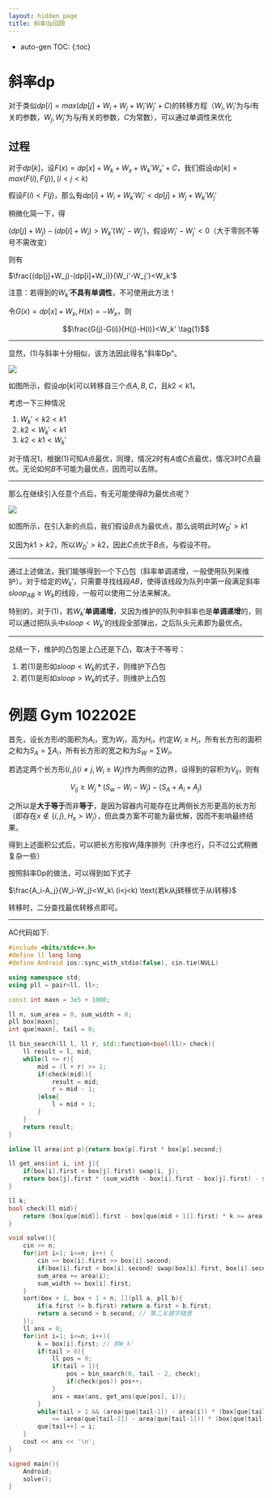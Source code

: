```yaml
---
layout: hidden_page
title: 斜率dp回顾
---
```


* auto-gen TOC:
{:toc}
# 斜率dp

对于类似$dp[i]=max(dp[j]+W_i+W_j+W_i'W_j'+C)$的转移方程（$W_i,W_i'$为与$i$有关的参数，$W_j,W_j'$为与$j$有关的参数，$C$为常数），可以通过单调性来优化



## 过程

对于$dp[k]$，设$F(x)=dp[x]+W_k+W_x+W_k'W_x'+C$，我们假设$dp[k]=max(F(i),F(j)),(i<j<k)$

假设$F(i)<F(j)$，那么有$dp[i]+W_i+W_k'W_i'<dp[j]+W_j+W_k'W_j'$

稍微化简一下，得

$(dp[j]+W_j)-(dp[i]+W_i)>W_k'(W_i'-W_j')$，假设$W_i'-W_j'<0$（大于零则不等号不需改变）

则有

$\frac{(dp[j]+W_j)-(dp[i]+W_i)}{W_i'-W_j'}<W_k'$

注意：若得到的$W_k'$**不具有单调性**，不可使用此方法！

令$G(x)=dp[x]+W_x,H(x)=-W_x$，则

$$\frac{G(j)-G(i)}{H(j)-H(i)}<W_k' \tag{1}$$

------

显然，$(1)$与斜率十分相似，该方法因此得名"斜率Dp"。

![](/resource/img/post/斜率dp_1.png)

如图所示，假设$dp[k]$可以转移自三个点$A,B,C$，且$k2<k1$。

考虑一下三种情况

1.  $W_k'<k2<k1$
2.  $k2<W_k'<k1$
3.  $k2<k1<W_k'$

对于情况1，根据$(1)$可知$A$点最优，同理，情况2时有$A$或$C$点最优，情况3时$C$点最优。无论如何$B$不可能为最优点，因而可以去除。

------

那么在继续引入任意个点后，有无可能使得$B$为最优点呢？

![](/resource/img/post/斜率dp_2.png)

如图所示，在引入新的点后，我们假设$B$点为最优点，那么说明此时$W_D'>k1$

又因为$k1>k2$，所以$W_D'>k2$，因此$C$点优于$B$点，与假设不符。

------

通过上述做法，我们能够得到一个下凸包（斜率单调递增，一般使用队列来维护）。对于给定的$W_k'$，只需要寻找线段$AB$，使得该线段为队列中第一段满足斜率$sloop_{AB}\ge W_k$的线段，一般可以使用二分法来解决。

特别的，对于$(1)$，若$W_k'$**单调递增**，又因为维护的队列中斜率也是**单调递增**的，则可以通过把队头中$sloop<W_k'$的线段全部弹出，之后队头元素即为最优点。

------

总结一下，维护的凸包是上凸还是下凸，取决于不等号：

1.  若$(1)$是形如$sloop<W_k$的式子，则维护下凸包
2.  若$(1)$是形如$sloop>W_k$的式子，则维护上凸包



# 例题 Gym 102202E

首先，设长方形$i$的面积为$A_i$，宽为$W_i$，高为$H_i$，约定$W_i\ge H_i$，所有长方形的面积之和为$S_A=\sum A_i$，所有长方形的宽之和为$S_W=\sum W_i$。

若选定两个长方形$(i,j)(i\ne j,W_i\ge W_j)$作为两侧的边界，设得到的容积为$V_{ij}$，则有

$$V_{ij}\ge W_j*(S_w-W_i-W_j)-(S_A+A_i+A_j)$$

之所以是**大于等于**而非**等于**，是因为容器内可能存在比两侧长方形更高的长方形（即存在$x\not\in\{i,j\}, H_x>W_j$），但此类方案不可能为最优解，因而不影响最终结果。

得到上述面积公式后，可以把长方形按$W_i$降序排列（升序也行，只不过公式稍微复杂一些）

按照斜率Dp的做法，可以得到如下式子

$\frac{A_i-A_j}{W_i-W_j}<W_k\ (i<j<k) \text{若k从j转移优于从i转移}$

转移时，二分查找最优转移点即可。

------

AC代码如下:

```c++
#include <bits/stdc++.h>
#define ll long long
#define Android ios::sync_with_stdio(false), cin.tie(NULL)

using namespace std;
using pll = pair<ll, ll>;

const int maxn = 3e5 + 1000;

ll n, sum_area = 0, sum_width = 0;
pll box[maxn];
int que[maxn], tail = 0;

ll bin_search(ll l, ll r, std::function<bool(ll)> check){
    ll result = l, mid;
    while(l <= r){
        mid = (l + r) >> 1;
        if(check(mid)){
            result = mid;
            r = mid - 1;
        }else{
            l = mid + 1;
        }
    }
    return result;
}

inline ll area(int p){return box[p].first * box[p].second;}

ll get_ans(int i, int j){
    if(box[i].first < box[j].first) swap(i, j);
    return box[j].first * (sum_width - box[i].first - box[j].first) - sum_area + area(i) + area(j);
}

ll k;
bool check(ll mid){
    return (box[que[mid]].first - box[que[mid + 1]].first) * k >= area(que[mid]) - area(que[mid + 1]);
}

void solve(){
    cin >> n;
    for(int i=1; i<=n; i++) {
        cin >> box[i].first >> box[i].second;
        if(box[i].first < box[i].second) swap(box[i].first, box[i].second);
        sum_area += area(i);
        sum_width += box[i].first;
    }
    sort(box + 1, box + 1 + n, [](pll a, pll b){
        if(a.first != b.first) return a.first > b.first;
        return a.second > b.second; // 第二关键字随意
    });
    ll ans = 0;
    for(int i=1; i<=n; i++){
        k = box[i].first; // 即W_k'
        if(tail > 0){
            ll pos = 0;
            if(tail > 1){
                pos = bin_search(0, tail - 2, check);
                if(check(pos)) pos++;
            }
            ans = max(ans, get_ans(que[pos], i));
        }
        while(tail > 1 && (area(que[tail-1]) - area(i)) * (box[que[tail-2]].first - box[que[tail-1]].first) 
            <= (area(que[tail-2]) - area(que[tail-1])) * (box[que[tail-1]].first - box[i].first)) tail--;
        que[tail++] = i;
    }
    cout << ans << '\n';
}

signed main(){
    Android;
    solve();
}

```



